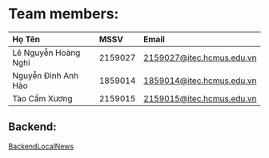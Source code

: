 # Team members:

| Họ Tên               | MSSV    | Email                     |
| :------------------- | :------ | :------------------------ |
| Lê Nguyễn Hoàng Nghi | 2159027 | 2159027@itec.hcmus.edu.vn |
| Nguyễn Đình Anh Hào  | 1859014 | 1859014@itec.hcmus.edu.vn |
| Tào Cẩm Xương        | 2159015 | 2159015@itec.hcmus.edu.vn |

## Backend:

[BackendLocalNews](https://github.com/hoangnghi27/Local-News-Webiste_backend)
